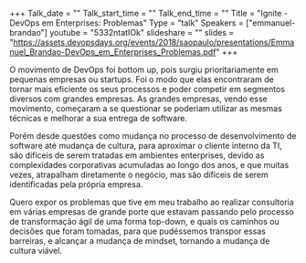 +++
Talk_date = ""
Talk_start_time = ""
Talk_end_time = ""
Title = "Ignite - DevOps em Enterprises: Problemas"
Type = "talk"
Speakers = ["emmanuel-brandao"]
youtube = "5332ntatIOk"
slideshare = ""
slides = "https://assets.devopsdays.org/events/2018/saopaulo/presentations/Emmanuel_Brandao-DevOps_em_Enterprises_Problemas.pdf"
+++

O movimento de DevOps foi bottom up, pois surgiu prioritariamente em pequenas empresas ou startups. Foi o modo que elas encontraram de tornar mais eficiente os seus processos e poder competir em segmentos diversos com grandes empresas. As grandes empresas, vendo esse movimento, começaram a se questionar se poderiam utilizar as mesmas técnicas e melhorar a sua entrega de software.

Porém desde questões como mudança no processo de desenvolvimento de software até mudança de cultura, para aproximar o cliente interno da TI, são difíceis de serem tratadas em ambientes enterprises, devido as complexidades corporativas acumuladas ao longo dos anos, e que muitas vezes, atrapalham diretamente o negócio, mas são difíceis de serem identificadas pela própria empresa.

Quero expor os problemas que tive em meu trabalho ao realizar consultoria em várias empresas de grande porte que estavam passando pelo processo de transformação ágil de uma forma top-down, e quais os caminhos ou decisões que foram tomadas, para que pudéssemos transpor essas barreiras, e alcançar a mudança de mindset, tornando a mudança de cultura viável.